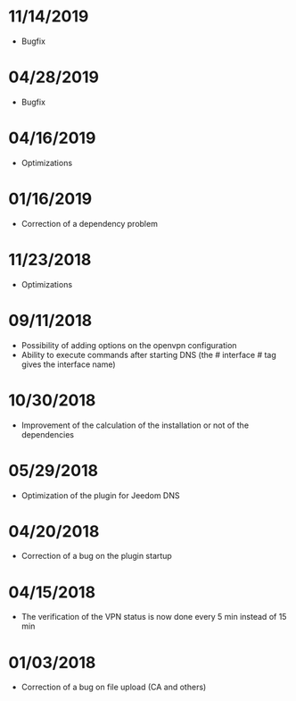 # 11/14/2019

- Bugfix

# 04/28/2019

- Bugfix

# 04/16/2019

- Optimizations

# 01/16/2019

- Correction of a dependency problem

# 11/23/2018

- Optimizations

# 09/11/2018

- Possibility of adding options on the openvpn configuration
- Ability to execute commands after starting DNS (the # interface # tag gives the interface name)

# 10/30/2018

- Improvement of the calculation of the installation or not of the dependencies

# 05/29/2018

- Optimization of the plugin for Jeedom DNS

# 04/20/2018

- Correction of a bug on the plugin startup

# 04/15/2018

- The verification of the VPN status is now done every 5 min instead of 15 min

# 01/03/2018

-	Correction of a bug on file upload (CA and others)
